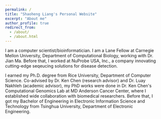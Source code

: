 ```yaml
---
permalink: /
title: "Shaoheng Liang's Personal Website"
excerpt: "About me"
author_profile: true
redirect_from: 
  - /about/
  - /about.html
---
```


I am a computer scientist/bioinformatician. I am a Lane Fellow at Carnegie Mellon University, Department of Computational Biology, working with Dr. Jian Ma. Before that, I worked at NuProbe USA, Inc., a company innovating cutting-edge seqeucing solutions for disease detection. 

I earned my Ph.D. degree from Rice University, Department of Computer Science. Co-advised by Dr. Ken Chen (research advisor) and Dr. Luay Nakhleh (academic advisor), my PhD works were done in Dr. Ken Chen's Computational Genomics Lab at MD Anderson Cancer Center, where I established wide collaboration with biomedical researchers. Before that, I got my Bachelor of Engineering in Electronic Information Science and Technology from Tsinghua University, Department of Electronic Engineering.
